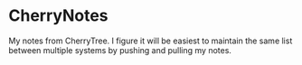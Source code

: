 # CherryNotes
My notes from CherryTree. I figure it will be easiest to maintain the same list between multiple systems by pushing and pulling my notes.
